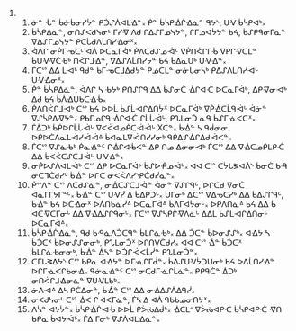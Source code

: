 <ol>
  <li>
    <ol>
      <li>ᓃᓐ ᒞᓐ ᑳᓃᑳᓂᓯᔮᓐ ᑭᑑᔑᐲᐊᒪᐎᓐ᙮ ᑮᓐ ᑳᓵᑭᐐᒌᐎᓈᓐ ᑫᔭᔅ, ᑌᐺ ᑳᓵᑭᐊᒃ᙮</li>
      <li>ᑳᓵᑭᐃᓈᓐ, ᓂᑎᔑᐸᑯᓭᓂᒻ ᒥᓯᐌ ᐱᑯ ᒋᐃᔑᒥᓄᓭᔭᓐ, ᒋᒥᓄᐊᔮᔭᓐ ᑲᔦ, ᑳᔑᑭᑫᓂᒥᓈᓐ ᐁᐃᔑᒥᓄᓭᔭᓐ ᑭᑕᒑᑯᐱᒫᑎᓯᐎᓂᕽ᙮</li>
      <li>ᐋᐱᒋ ᓂᑮᒥᓉᑕᒻ ᐊᐲ ᐅᑕᓇᒥᐋᒃ ᑮᐱᑕᑯᔑᓄᐙᑦ ᐁᑮᑎᐹᒋᒥᒀ ᐁᑭᒋᐌᑕᒪᓐ ᑳᑌᐺᐌᑖᑾᒃ ᑎᐹᒋᒧᐎᓐ, ᐁᐃᔑᐱᒫᑎᓯᔭᓐ ᑲᔦ ᑳᐃᓇᑌᒃ ᑌᐺᐎᓐ᙮</li>
      <li>ᒦᑕᔥ ᐃᐃ ᒫᐗᒡ ᑫᑰᓐ ᑳᒥᓉᑕᒧᐃᑯᔮᓐ ᑮᓅᑕᒫᓐ ᓂᓃᒑᓂᓴᒃ ᑮᐃᔑᐱᒫᑎᓯᐙᒡ ᑌᐺᐎᓂᕽ᙮</li>
      <li>ᑮᓐ ᑳᓵᑭᐃᓈᓐ, ᐋᐱᒋ ᓴ ᑾᔭᒃ ᑭᑎᔑᒋᑫ ᐃᐃ ᑳᔑᓂᑖ ᐐᒋᐊᑣ ᐅᑕᓇᒥᐋᒃ, ᐃᑭᐌᓂᐗᒃ ᐃᑯ ᑲᔦ ᑳᐲᐎᑌᑲᑕᐎᒀ᙮</li>
      <li>ᑮᐱᑎᐹᒋᒧᐗᒃ ᑕᔥ ᑲᔦ ᐅᐅᒫ ᑳᔑᒫᐗᒋᐃᑎᔮᕽ ᐅᑕᓇᒥᐋᒃ ᐁᑮᐐᑕᒫᑫᐙᒡ ᐋᓃᓐ ᐁᔑᓵᑭᐃᐌᔭᓐ᙮ ᑭᑲᒥᓄᒋᑫ ᐐᒋᐊᑣ ᒋᒫᒑᐙᒡ, ᑭᔐᒪᓂᑑ ᓇᑫ ᑳᔑᒥᓍᐸᑕᕽ᙮</li>
      <li>ᒦᐄᑐᒃ ᑳᑮᐅᒋᒫᒑᐙᒡ ᐁᐸᐹᐊᓄᑮᑕᐙᐙᒡ Xᑕᓐ᙮ ᑳᐐᓐ ᓴ ᑫᑰᓂᓂ ᐅᑮᐅᑖᐱᓇᒪᐙᓯᐙᐙᐞ ᑳᐊᓇᒪᐁᐙᑎᓯᓯᓂᒃ ᑫᑮᐃᔑᐐᒋᐃᑯᐙᐸᓐ᙮</li>
      <li>ᒦᑕᔥ ᐁᔑᓈᑾᒃ ᑮᓇᐎᓐᑦ ᒋᐐᒋᐊᒀᐸᓐ ᐃᑭ ᑎᓄ ᐃᓂᓂᐗᒃ ᒦᑕᔥ ᐃᐃ ᐁᐐᑕᓄᑮᒪᑭᑣ ᐃᐃ ᑳᐸᐹᑕᔑᑕᒧᐙᒡ ᑌᐺᐎᓐ᙮</li>
      <li>ᓂᑮᐅᔑᐲᐊᒪᐙᒃ ᑕᔥ ᐃᑭ ᐅᑕᓇᒥᐋᒃ ᑳᔑᐅᑸᓄᐙᒡ᙮ ᐊᐊ ᑕᔥ ᑕᔮᒐᕒᐊᐲᔅ ᑳᓂᑖ ᑲᑴ ᓂᑕᒣᑖᑯᓯᒡ ᑳᐐᓐ ᐅᒋᑕ ᓂᐸᐹᐱᓯᔅᑭᑖᑯᓰᓈᓐ᙮</li>
      <li>ᑮᔥᐱᓐ ᑕᔥ ᐱᑕᑯᔑᓈᓐ, ᓂᐐᑕᔑᑕᒧᐙᓐ ᐋᓃᓐ ᐁᔑᒋᑫᒡ, ᐅᒋᑕᑯ ᐁᓂᑖ ᐊᓈᒥᒥᔭᒥᓐᒡ᙮ ᑳᐐᓐ ᑕᔥ ᑌᐺᓰ ᐃ ᑳᐃᑭᑐᒡ᙮ ᑌᒥᓂᒃ ᐃᑕᔥ ᐁᐃᓀᑕᓯᒃ ᐃᐃ ᑳᐃᔑᒋᑫᒡ, ᑳᐐᓐ ᑲᔦ ᐅᑖᐎᓂᕽ ᐅᐲᑎᑲᓈᓰᐞ ᐅᑕᓇᒥᐋᐞ ᑳᐱᒥᐊᔮᓂᒡ᙮ ᐅᑭᐱᑎᓈᐞ ᑲᔦ ᐃᐃ ᑳ ᐊᑕᐌᑕᒥᓂᒡ ᐃᐃ ᐁᐐᐃᔑᒋᑫᓂᒡ᙮ ᒦᑕᔥ ᐁᔑᓵᑭᒋᐌᐱᓈᒡ ᐃᐃᒫ ᑳᔑᒫᐗᒋᐃᑎᓂᒡ ᐅᑕᓇᒥᐋᐞ᙮</li>
      <li>ᑳᓵᑭᐐᒌᐎᓈᓐ, ᑫᑯ ᑲᑴᓈᐱᑑᑕᑫᓐ ᑳᒪᒋᓈᑾᒃ᙮ ᐃᐃ ᑑᑕᓐ ᑳᐅᓂᔑᔑᒃ᙮ ᐊᐎᔭ ᓴ ᑳᑑᑕᕽ ᑳᐅᓂᔑᔑᓂᓂᒃ, ᑭᔐᒪᓂᑑᕽ ᐅᒋᑎᐯᑖᑯᓯ᙮ ᐊᐊ ᑕᔥ ᐐᓐ ᑳᑑᑕᕽ ᑳᒪᒋᓈᑾᓂᓂᒃ, ᑳᐐᓐ ᐄᓴᓐ ᐅᑑᒋᐙᐸᒫᓰᓐ ᑭᔐᒪᓂᑑᓐ᙮</li>
      <li>ᑕᒦᒐᕒᐃᔭᔅ ᑕᔥ ᑲᑭᓇ ᐊᐎᔭᓐ ᐅᒥᓍᒋᒥᑰᓐ᙮ ᑳᐃᔑᑌᐺᔮᑐᑌᓂᒃ ᑲᔦ ᐅᐱᒫᑎᓯᐎᓐ ᐅᒋᒥᓍᐸᒋᑲᓂᐎ᙮ ᑫᓃᓇᐎᓐᑦ ᑕᔥ ᓂᑕᑯᒥᓍᒋᒫᓈᓐ᙮ ᑭᑭᑫᑖᓐ ᐄᑐᒃ ᓂᑎᐹᒋᒧᐎᓂᓈᓐ ᐁᑌᐺᒪᑲᒃ᙮</li>
      <li>ᓃᐱᐗᐞ ᐃᓴ ᑭᑖᐃᓂᓐ, ᑳᐐᓐ ᑕᔥ ᐃᐃ ᓂᐐᐃᔑᐲᐃᑫᓰ᙮</li>
      <li>ᓂᐸᑯᓭᓂᒻ ᑕᔥ ᐐᐸ ᒋᐙᐸᒥᓈᓐ, ᒦᓴ ᐃ ᐊᐲ ᑫᑲᑲᓅᓂᑎᔭᕽ᙮</li>
      <li>ᐱᓵᓐ ᐊᔭᔮᓐ᙮ ᑳᓵᑭᐐᒌᐗᒀ ᐅᐅᒫ ᑭᐴᔔᐃᑰᒃ᙮ ᐐᑕᒪᐤ ᐁᐴᔔᐊᑭᑣ ᑳᓵᑭᐊᑭᑣ ᐌᑎ ᑲᑭᓇ ᑳᐊᔭᐙᒡ᙮ ᒦᐃ ᒥᓂᒃ ᐁᔑᐲᐊᒪᐎᓈᓐ᙮</li>
    </ol>
  </li>
</ol>